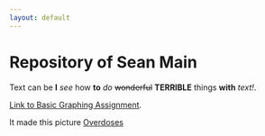 ```yaml
---
layout: default
---
```

# Repository of Sean Main

Text can be **I** _see_ how **to** _do_  ~~wonderful~~ **TERRIBLE** things **with** _text!_.

[Link to Basic Graphing Assignment](./BasicGraphAssignment.ipynb).

It made this picture [Overdoses](./overdoses.jpg)
